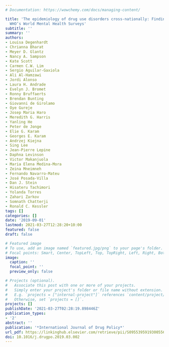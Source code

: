 ```yaml
---
# Documentation: https://wowchemy.com/docs/managing-content/

title: 'The epidemiology of drug use disorders cross-nationally: Findings from the
  WHO’s World Mental Health Surveys'
subtitle: ''
summary: ''
authors:
- Louisa Degenhardt
- Chrianna Bharat
- Meyer D. Glantz
- Nancy A. Sampson
- Kate Scott
- Carmen C.W. Lim
- Sergio Aguilar-Gaxiola
- Ali Al-Hamzawi
- Jordi Alonso
- Laura H. Andrade
- Evelyn J. Bromet
- Ronny Bruffaerts
- Brendan Bunting
- Giovanni de Girolamo
- Oye Gureje
- Josep Maria Haro
- Meredith G. Harris
- Yanling He
- Peter de Jonge
- Elie G. Karam
- Georges E. Karam
- Andrzej Kiejna
- Sing Lee
- Jean-Pierre Lepine
- Daphna Levinson
- Victor Makanjuola
- Maria Elena Medina-Mora
- Zeina Mneimneh
- Fernando Navarro-Mateu
- José Posada-Villa
- Dan J. Stein
- Hisateru Tachimori
- Yolanda Torres
- Zahari Zarkov
- Somnath Chatterji
- Ronald C. Kessler
tags: []
categories: []
date: '2019-09-01'
lastmod: 2021-03-27T12:28:20+10:00
featured: false
draft: false

# Featured image
# To use, add an image named `featured.jpg/png` to your page's folder.
# Focal points: Smart, Center, TopLeft, Top, TopRight, Left, Right, BottomLeft, Bottom, BottomRight.
image:
  caption: ''
  focal_point: ''
  preview_only: false

# Projects (optional).
#   Associate this post with one or more of your projects.
#   Simply enter your project's folder or file name without extension.
#   E.g. `projects = ["internal-project"]` references `content/project/deep-learning/index.md`.
#   Otherwise, set `projects = []`.
projects: []
publishDate: '2021-03-27T02:28:19.898446Z'
publication_types:
- '2'
abstract: ''
publication: '*International Journal of Drug Policy*'
url_pdf: https://linkinghub.elsevier.com/retrieve/pii/S0955395919300556
doi: 10.1016/j.drugpo.2019.03.002
---
```

